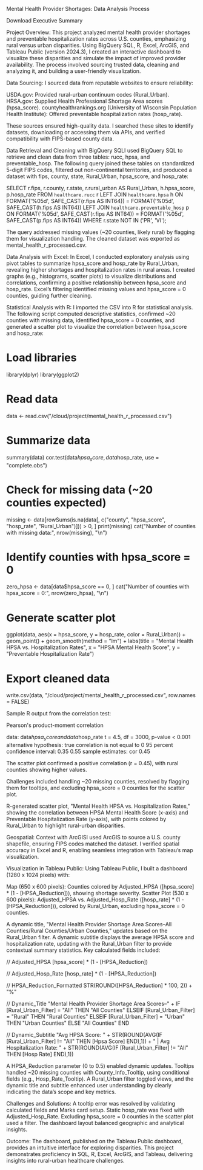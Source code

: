 Mental Health Provider Shortages: Data Analysis Process

Download Executive Summary

Project Overview: This project analyzed mental health provider shortages and preventable hospitalization rates across U.S. counties, emphasizing rural versus urban disparities. Using BigQuery SQL, R, Excel, ArcGIS, and Tableau Public (version 2024.3), I created an interactive dashboard to visualize these disparities and simulate the impact of improved provider availability. The process involved sourcing trusted data, cleaning and analyzing it, and building a user-friendly visualization.

Data Sourcing: I sourced data from reputable websites to ensure reliability:

USDA.gov: Provided rural-urban continuum codes (Rural_Urban).
HRSA.gov: Supplied Health Professional Shortage Area scores (hpsa_score).
countyhealthrankings.org (University of Wisconsin Population Health Institute): Offered preventable hospitalization rates (hosp_rate).

These sources ensured high-quality data. I searched these sites to identify datasets, downloading or accessing them via APIs, and verified compatibility with FIPS-based county data.

Data Retrieval and Cleaning with BigQuery SQLI used BigQuery SQL to retrieve and clean data from three tables: rucc, hpsa, and preventable_hosp. The following query joined these tables on standardized 5-digit FIPS codes, filtered out non-continental territories, and produced a dataset with fips, county, state, Rural_Urban, hpsa_score, and hosp_rate:

SELECT 
  r.fips, 
  r.county, 
  r.state, 
  r.rural_urban AS Rural_Urban, 
  h.hpsa_score, 
  p.hosp_rate
FROM `healthcare.rucc` r
LEFT JOIN `healthcare.hpsa` h 
  ON FORMAT('%05d', SAFE_CAST(r.fips AS INT64)) = FORMAT('%05d', SAFE_CAST(h.fips AS INT64))
LEFT JOIN `healthcare.preventable_hosp` p 
  ON FORMAT('%05d', SAFE_CAST(r.fips AS INT64)) = FORMAT('%05d', SAFE_CAST(p.fips AS INT64))
WHERE r.state NOT IN ('PR', 'VI');

The query addressed missing values (~20 counties, likely rural) by flagging them for visualization handling. The cleaned dataset was exported as mental_health_r_processed.csv.

Data Analysis with Excel: In Excel, I conducted exploratory analysis using pivot tables to summarize hpsa_score and hosp_rate by Rural_Urban, revealing higher shortages and hospitalization rates in rural areas. I created graphs (e.g., histograms, scatter plots) to visualize distributions and correlations, confirming a positive relationship between hpsa_score and hosp_rate. Excel’s filtering identified missing values and hpsa_score = 0 counties, guiding further cleaning.

Statistical Analysis with R: I imported the CSV into R for statistical analysis. The following script computed descriptive statistics, confirmed ~20 counties with missing data, identified hpsa_score = 0 counties, and generated a scatter plot to visualize the correlation between hpsa_score and hosp_rate:

# Load libraries
library(dplyr)
library(ggplot2)

# Read data
data <- read.csv("/cloud/project/mental_health_r_processed.csv")

# Summarize data
summary(data)
cor.test(data$hpsa_score, data$hosp_rate, use = "complete.obs")

# Check for missing data (~20 counties expected)
missing <- data[rowSums(is.na(data[, c("county", "hpsa_score", "hosp_rate", "Rural_Urban")])) > 0, ]
print(missing)
cat("Number of counties with missing data:", nrow(missing), "\n")

# Identify counties with hpsa_score = 0
zero_hpsa <- data[data$hpsa_score == 0, ]
cat("Number of counties with hpsa_score = 0:", nrow(zero_hpsa), "\n")

# Generate scatter plot
ggplot(data, aes(x = hpsa_score, y = hosp_rate, color = Rural_Urban)) +
  geom_point() +
  geom_smooth(method = "lm") +
  labs(title = "Mental Health HPSA vs. Hospitalization Rates",
       x = "HPSA Mental Health Score",
       y = "Preventable Hospitalization Rate")

# Export cleaned data
write.csv(data, "/cloud/project/mental_health_r_processed.csv", row.names = FALSE)

Sample R output from the correlation test:

Pearson's product-moment correlation

data:  data$hpsa_score and data$hosp_rate
t = 4.5, df = 3000, p-value < 0.001
alternative hypothesis: true correlation is not equal to 0
95 percent confidence interval:
 0.35 0.55
sample estimates:
      cor 
     0.45 

The scatter plot confirmed a positive correlation (r = 0.45), with rural counties showing higher values. 

Challenges included handling ~20 missing counties, resolved by flagging them for tooltips, and excluding hpsa_score = 0 counties for the scatter plot.

R-generated scatter plot, "Mental Health HPSA vs. Hospitalization Rates," showing the correlation between HPSA Mental Health Score (x-axis) and Preventable Hospitalization Rate (y-axis), with points colored by Rural_Urban to highlight rural-urban disparities.

Geospatial: Context with ArcGISI used ArcGIS to source a U.S. county shapefile, ensuring FIPS codes matched the dataset. I verified spatial accuracy in Excel and R, enabling seamless integration with Tableau’s map visualization.

Visualization in Tableau Public: Using Tableau Public, I built a dashboard (1280 x 1024 pixels) with:

Map (650 x 600 pixels): Counties colored by Adjusted_HPSA ([hpsa_score] * (1 - [HPSA_Reduction])), showing shortage severity.
Scatter Plot (530 x 600 pixels): Adjusted_HPSA vs. Adjusted_Hosp_Rate ([hosp_rate] * (1 - [HPSA_Reduction])), colored by Rural_Urban, excluding hpsa_score = 0 counties.

A dynamic title, "Mental Health Provider Shortage Area Scores–All Counties/Rural Counties/Urban Counties," updates based on the Rural_Urban filter. A dynamic subtitle displays the average HPSA score and hospitalization rate, updating with the Rural_Urban filter to provide contextual summary statistics. Key calculated fields included:

// Adjusted_HPSA
[hpsa_score] * (1 - [HPSA_Reduction])

// Adjusted_Hosp_Rate
[hosp_rate] * (1 - [HPSA_Reduction])

// HPSA_Reduction_Formatted
STR(ROUND([HPSA_Reduction] * 100, 2)) + "%"

// Dynamic_Title
"Mental Health Provider Shortage Area Scores–" + 
IF [Rural_Urban_Filter] = "All" THEN "All Counties"
ELSEIF [Rural_Urban_Filter] = "Rural" THEN "Rural Counties"
ELSEIF [Rural_Urban_Filter] = "Urban" THEN "Urban Counties"
ELSE "All Counties" END

// Dynamic_Subtitle
"Avg HPSA Score: " + STR(ROUND(AVG(IF [Rural_Urban_Filter] != "All" THEN [Hpsa Score] END),1)) + " | Avg Hospitalization Rate: " + STR(ROUND(AVG(IF [Rural_Urban_Filter] != "All" THEN [Hosp Rate] END),1))

A HPSA_Reduction parameter (0 to 0.5) enabled dynamic updates. Tooltips handled ~20 missing counties with County_Info_Tooltip, using conditional fields (e.g., Hosp_Rate_Tooltip). A Rural_Urban filter toggled views, and the dynamic title and subtitle enhanced user understanding by clearly indicating the data’s scope and key metrics.

Challenges and Solutions: A tooltip error was resolved by validating calculated fields and Marks card setup. Static hosp_rate was fixed with Adjusted_Hosp_Rate. Excluding hpsa_score = 0 counties in the scatter plot used a filter. The dashboard layout balanced geographic and analytical insights.

Outcome: The dashboard, published on the Tableau Public dashboard, provides an intuitive interface for exploring disparities. This project demonstrates proficiency in SQL, R, Excel, ArcGIS, and Tableau, delivering insights into rural-urban healthcare challenges.
